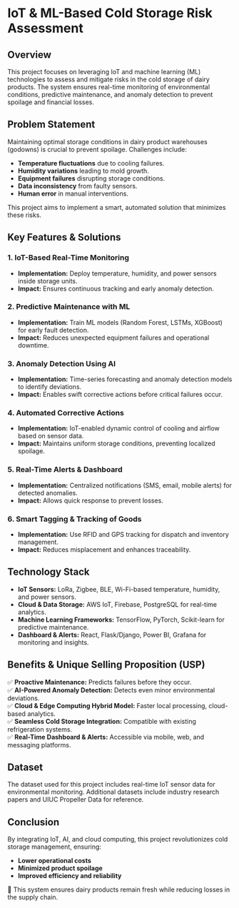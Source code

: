 # **IoT & ML-Based Cold Storage Risk Assessment**

## **Overview**
This project focuses on leveraging IoT and machine learning (ML) technologies to assess and mitigate risks in the cold storage of dairy products. The system ensures real-time monitoring of environmental conditions, predictive maintenance, and anomaly detection to prevent spoilage and financial losses.

## **Problem Statement**
Maintaining optimal storage conditions in dairy product warehouses (godowns) is crucial to prevent spoilage. Challenges include:
- **Temperature fluctuations** due to cooling failures.
- **Humidity variations** leading to mold growth.
- **Equipment failures** disrupting storage conditions.
- **Data inconsistency** from faulty sensors.
- **Human error** in manual interventions.

This project aims to implement a smart, automated solution that minimizes these risks.

## **Key Features & Solutions**

### **1. IoT-Based Real-Time Monitoring**
- **Implementation:** Deploy temperature, humidity, and power sensors inside storage units.
- **Impact:** Ensures continuous tracking and early anomaly detection.

### **2. Predictive Maintenance with ML**
- **Implementation:** Train ML models (Random Forest, LSTMs, XGBoost) for early fault detection.
- **Impact:** Reduces unexpected equipment failures and operational downtime.

### **3. Anomaly Detection Using AI**
- **Implementation:** Time-series forecasting and anomaly detection models to identify deviations.
- **Impact:** Enables swift corrective actions before critical failures occur.

### **4. Automated Corrective Actions**
- **Implementation:** IoT-enabled dynamic control of cooling and airflow based on sensor data.
- **Impact:** Maintains uniform storage conditions, preventing localized spoilage.

### **5. Real-Time Alerts & Dashboard**
- **Implementation:** Centralized notifications (SMS, email, mobile alerts) for detected anomalies.
- **Impact:** Allows quick response to prevent losses.

### **6. Smart Tagging & Tracking of Goods**
- **Implementation:** Use RFID and GPS tracking for dispatch and inventory management.
- **Impact:** Reduces misplacement and enhances traceability.

## **Technology Stack**
- **IoT Sensors:** LoRa, Zigbee, BLE, Wi-Fi-based temperature, humidity, and power sensors.
- **Cloud & Data Storage:** AWS IoT, Firebase, PostgreSQL for real-time analytics.
- **Machine Learning Frameworks:** TensorFlow, PyTorch, Scikit-learn for predictive maintenance.
- **Dashboard & Alerts:** React, Flask/Django, Power BI, Grafana for monitoring and insights.

## **Benefits & Unique Selling Proposition (USP)**
✅ **Proactive Maintenance:** Predicts failures before they occur.  
✅ **AI-Powered Anomaly Detection:** Detects even minor environmental deviations.  
✅ **Cloud & Edge Computing Hybrid Model:** Faster local processing, cloud-based analytics.  
✅ **Seamless Cold Storage Integration:** Compatible with existing refrigeration systems.  
✅ **Real-Time Dashboard & Alerts:** Accessible via mobile, web, and messaging platforms.  

## **Dataset**
The dataset used for this project includes real-time IoT sensor data for environmental monitoring. Additional datasets include industry research papers and UIUC Propeller Data for reference.

## **Conclusion**
By integrating IoT, AI, and cloud computing, this project revolutionizes cold storage management, ensuring:
- **Lower operational costs**
- **Minimized product spoilage**
- **Improved efficiency and reliability**

🚀 This system ensures dairy products remain fresh while reducing losses in the supply chain.
